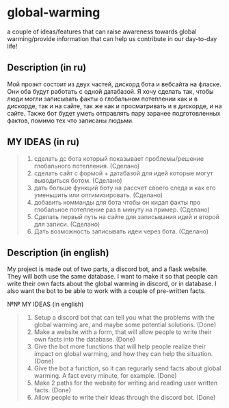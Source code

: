 # global-warming
a couple of ideas/features that can raise awareness towards global warming/provide information that can help us contribute in our day-to-day life!

## Description (in ru)
Мой проэкт состоит из двух частей, дискорд бота и вебсайта на фласке. Они оба будут работать с одной датабазой. Я хочу сделать так, чтобы люди могли записывать факты о глобальном потеплении как и в дискорде, так и на сайте, так же как и просматривать и в дискорде, и на сайте. Также бот будет уметь отправлять пару заранее подготовленных фактов, помимо тех что записаны людьми. 


## MY IDEAS (in ru)
>1. сделать дс бота который показывает проблемы/решение глобального потепления. (Сделано)
>2. сделать сайт с формой + датабазой для идей которые могут выводиться ботом. (Сделано)
>3. дать больше функций боту на рассчет своего следа и как его уменьшить или оптимизировать. (Сделано)
>4. добавить комманды для бота чтобы он кидал факты про глобальное потепление раз в минуту на пример. (Сделано)
>5. Сделать первый путь на сайте для записывания идей и второй для записи. (Сделано)
>6. Дать возможность записывать идеи через бота. (Сделано)


## Description (in english)
My project is made out of two parts, a discord bot, and a flask website. They will both use the same database. I want to make it so that people can write their own facts about the global warming in discord, or in database. I also want the bot to be able to work with a couple of pre-written facts.


№№ MY IDEAS (in english)
>1. Setup a discord bot that can tell you what the problems with the global warming are, and maybe some potential solutions. (Done)
>2. Make a website with a form, that will allow people to write their own facts into the database. (Done)
>3. Give the bot more functions that will help people realize their impact on global warming, and how they can help the situation. (Done)
>4. Give the bot a function, so it can regurarly send facts about global warming. A fact every minute, for example. (Done)
>5. Make 2 paths for the website for writing and reading user written facts. (Done)
>6. Allow people to write their ideas through the discord bot. (Done)
